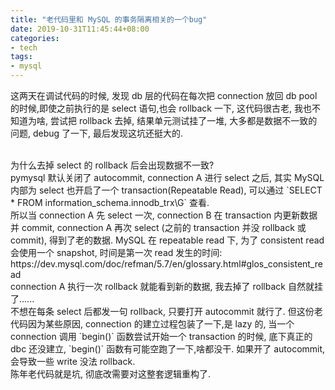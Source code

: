 ```yaml
---
title: "老代码里和 MySQL 的事务隔离相关的一个bug"
date: 2019-10-31T11:45:44+08:00
categories:
- tech
tags:
- mysql
---
```


这两天在调试代码的时候, 发现 db 层的代码在每次把 connection 放回 db pool 的时候,即使之前执行的是 select 语句,也会 rollback 一下, 
这代码很古老, 我也不知道为啥, 尝试把 rollback 去掉, 结果单元测试挂了一堆, 大多都是数据不一致的问题, debug 了一下, 最后发现这坑还挺大的.

</br>
为什么去掉 select 的 rollback 后会出现数据不一致?

</br>
pymysql 默认关闭了 autocommit, connection A 进行 select 之后, 其实 MySQL 内部为 select 也开启了一个 transaction(Repeatable Read),
可以通过 `SELECT * FROM information_schema.innodb_trx\G`  查看.

</br>
所以当 connection A 先 select 一次, connection B 在 transaction 内更新数据并 commit, connection A 再次 select (之前的 transaction 并没 rollback 或 commit),
得到了老的数据. MySQL 在 repeatable read 下, 为了 consistent read 会使用一个 snapshot, 时间是第一次 read 发生的时间: https://dev.mysql.com/doc/refman/5.7/en/glossary.html#glos_consistent_read

</br>
connection A 执行一次 rollback 就能看到新的数据, 我去掉了 rollback 自然就挂了......

</br>
不想在每条 select 后都发一句 rollback, 只要打开 autocommit 就行了. 但这份老代码因为某些原因, connection 的建立过程包装了一下,是 lazy 的, 当一个 connection 调用 `begin()` 函数尝试开始一个 transaction 的时候, 底下真正的 dbc 还没建立, `begin()` 函数有可能空跑了一下,啥都没干. 如果开了 autocommit, 会导致一些 write 没法 rollback.

</br>
陈年老代码就是坑, 彻底改需要对这整套逻辑重构了.


